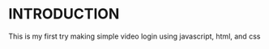 

<h1>INTRODUCTION</h1>
<p><bold>This is my first try making simple video login using javascript, html, and css</bold></p>

